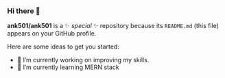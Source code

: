 ### Hi there 👋


**ank501/ank501** is a ✨ _special_ ✨ repository because its `README.md` (this file) appears on your GitHub profile.

Here are some ideas to get you started:

- 🔭 I’m currently working on improving my skills.
- 🌱 I’m currently learning MERN stack


